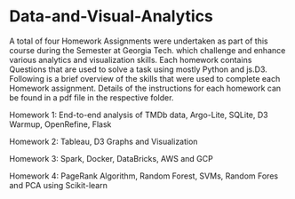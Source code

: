 # Data-and-Visual-Analytics
A total of four Homework Assignments were undertaken as part of this course during the Semester at Georgia Tech. which challenge and enhance various 
analytics and visualization skills. Each homework contains Questions that are used to solve a task using mostly Python and js.D3.
Following is a brief overview of the skills that were used to complete each Homework assignment. Details of the instructions for each homework can be 
found in a pdf file in the respective folder.


Homework 1: End-to-end analysis of TMDb data, Argo-Lite, SQLite, D3 Warmup, OpenRefine, Flask

Homework 2: Tableau, D3 Graphs and Visualization

Homework 3: Spark, Docker, DataBricks, AWS and GCP

Homework 4: PageRank Algorithm, Random Forest, SVMs, Random Fores and PCA using Scikit-learn
